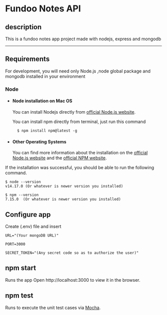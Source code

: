 # Fundoo Notes API

## description
This is a fundoo notes app project made with nodejs, express and mongodb

---

## Requirements
For development, you will need only Node.js ,node global package and mongodb installed in your environment

### Node
- #### Node installation on Mac OS

    You can install Nodejs directly from [official Node.js website](https://nodejs.org/en/download/).

    You can install npm directly from terminal, just run this command

        $ npm install npm@latest -g 

- #### Other Operating Systems
  You can find more information about the installation on the [official Node.js website](https://nodejs.org/) and the [official NPM website](https://npmjs.org/).

If the installation was successful, you should be able to run the following command.

    $ node --version
    v14.17.0 (Or whatever is newer version you installed)

    $ npm --version
    7.15.0  (Or whatever is newer version you installed)

## Configure app

Create (.env) file and insert 

    URL="(Your mongoDB URL)"

    PORT=3000

    SECRET_TOKEN="(Any secret code so as to authorize the user)"

## npm start
Runs the app
Open http://localhost:3000 to view it in the browser.

## npm test
Runs to execute the unit test cases via [Mocha](https://mochajs.org/).
